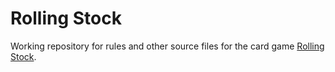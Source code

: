 # Rolling Stock

Working repository for rules and other source files for the card game
[Rolling Stock](http://rabenste.in/rollingstock/).
